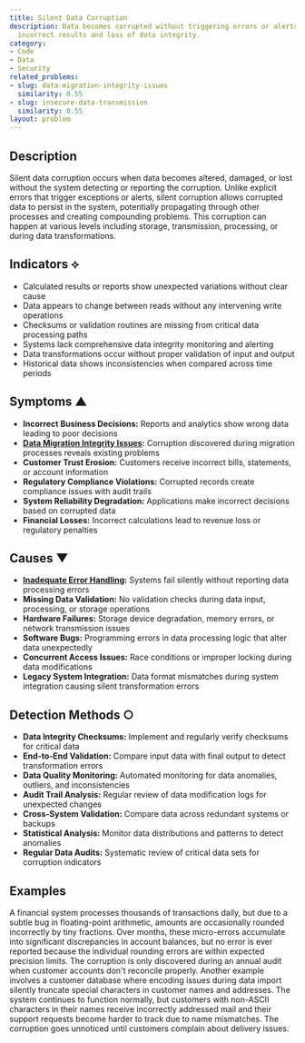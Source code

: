 ```yaml
---
title: Silent Data Corruption
description: Data becomes corrupted without triggering errors or alerts, leading to
  incorrect results and loss of data integrity.
category:
- Code
- Data
- Security
related_problems:
- slug: data-migration-integrity-issues
  similarity: 0.55
- slug: insecure-data-transmission
  similarity: 0.55
layout: problem
---
```


## Description

Silent data corruption occurs when data becomes altered, damaged, or lost without the system detecting or reporting the corruption. Unlike explicit errors that trigger exceptions or alerts, silent corruption allows corrupted data to persist in the system, potentially propagating through other processes and creating compounding problems. This corruption can happen at various levels including storage, transmission, processing, or during data transformations.

## Indicators ⟡

- Calculated results or reports show unexpected variations without clear cause
- Data appears to change between reads without any intervening write operations
- Checksums or validation routines are missing from critical data processing paths
- Systems lack comprehensive data integrity monitoring and alerting
- Data transformations occur without proper validation of input and output
- Historical data shows inconsistencies when compared across time periods

## Symptoms ▲

- **Incorrect Business Decisions:** Reports and analytics show wrong data leading to poor decisions
- **[Data Migration Integrity Issues](data-migration-integrity-issues.md):** Corruption discovered during migration processes reveals existing problems
- **Customer Trust Erosion:** Customers receive incorrect bills, statements, or account information
- **Regulatory Compliance Violations:** Corrupted records create compliance issues with audit trails
- **System Reliability Degradation:** Applications make incorrect decisions based on corrupted data
- **Financial Losses:** Incorrect calculations lead to revenue loss or regulatory penalties

## Causes ▼

- **[Inadequate Error Handling](inadequate-error-handling.md):** Systems fail silently without reporting data processing errors
- **Missing Data Validation:** No validation checks during data input, processing, or storage operations
- **Hardware Failures:** Storage device degradation, memory errors, or network transmission issues
- **Software Bugs:** Programming errors in data processing logic that alter data unexpectedly
- **Concurrent Access Issues:** Race conditions or improper locking during data modifications
- **Legacy System Integration:** Data format mismatches during system integration causing silent transformation errors

## Detection Methods ○

- **Data Integrity Checksums:** Implement and regularly verify checksums for critical data
- **End-to-End Validation:** Compare input data with final output to detect transformation errors
- **Data Quality Monitoring:** Automated monitoring for data anomalies, outliers, and inconsistencies
- **Audit Trail Analysis:** Regular review of data modification logs for unexpected changes
- **Cross-System Validation:** Compare data across redundant systems or backups
- **Statistical Analysis:** Monitor data distributions and patterns to detect anomalies
- **Regular Data Audits:** Systematic review of critical data sets for corruption indicators

## Examples

A financial system processes thousands of transactions daily, but due to a subtle bug in floating-point arithmetic, amounts are occasionally rounded incorrectly by tiny fractions. Over months, these micro-errors accumulate into significant discrepancies in account balances, but no error is ever reported because the individual rounding errors are within expected precision limits. The corruption is only discovered during an annual audit when customer accounts don't reconcile properly. Another example involves a customer database where encoding issues during data import silently truncate special characters in customer names and addresses. The system continues to function normally, but customers with non-ASCII characters in their names receive incorrectly addressed mail and their support requests become harder to track due to name mismatches. The corruption goes unnoticed until customers complain about delivery issues.